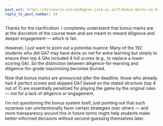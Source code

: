 ```yaml
---
post_url: https://discourse.onlinedegree.iitm.ac.in/t/bonus-marks-in-tds-for-jan-25/172246/40
reply_to_post_number: 34
---
```

Thanks for the clarification. I completely understand that bonus marks are at the discretion of the course team and are meant to reward diligence and deeper engagement — which is fair.

However, I just want to point out a potential nuance: Many of the 192 students who did GA7 may have done so *not* for extra learning but simply to ensure their top 4 GAs included 4 full scores (e.g., to replace a lower-scoring GA). So the distinction between diligence-for-learning and diligence-for-grade-maximizing becomes blurred.

Now that bonus marks are announced *after* the deadline, those who already had 4 perfect scores and skipped GA7 based on the stated structure (top 4 out of 7) are essentially penalized for playing the game by the original rules — not for a lack of diligence or engagement.

I’m not questioning the bonus system itself, just pointing out that such surprises can unintentionally favor certain strategies over others — and more transparency around this in future terms might help students make better-informed decisions without second-guessing themselves later.